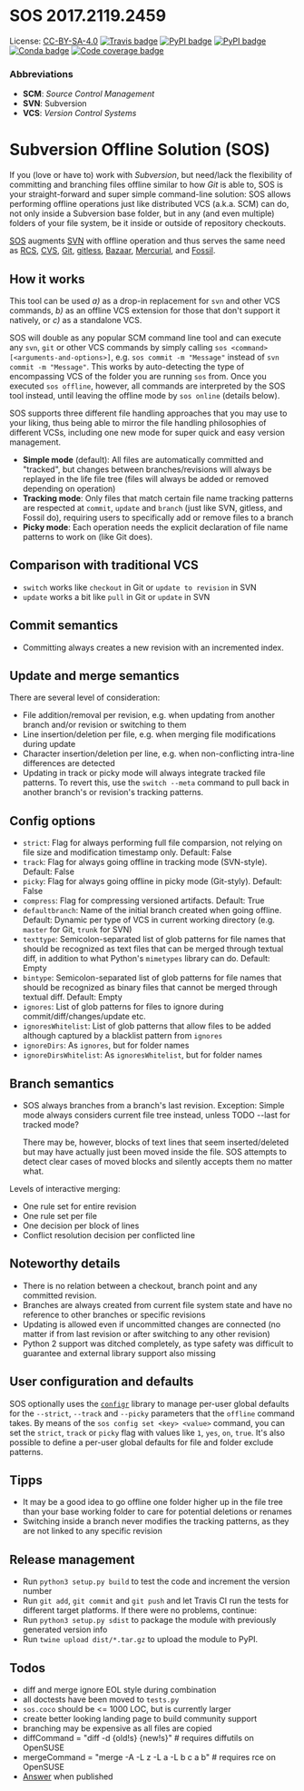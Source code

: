 # SOS 2017.2119.2459 #

License: [CC-BY-SA-4.0](https://creativecommons.org/licenses/by-sa/4.0/)
[![Travis badge](https://travis-ci.org/ArneBachmann/sos.svg?branch=master)](https://travis-ci.org/ArneBachmann/sos)
[![PyPI badge](https://badge.fury.io/py/sos-vcs.svg)](https://badge.fury.io/py/sos)
[![PyPI badge](https://img.shields.io/pypi/v/sos-vcs.svg)](https://badge.fury.io/py/sos)
[![Conda badge](https://img.shields.io/conda/pn/conda-forge/python.svg)]()
[![Code coverage badge](https://coveralls.io/repos/github/ArneBachmann/sos/badge.svg?branch=master)](https://coveralls.io/github/ArneBachmann/sos?branch=master)

### Abbreviations ###
- **SCM**: *Source Control Management*
- **SVN**: Subversion
- **VCS**: *Version Control Systems*

# Subversion Offline Solution (SOS) #
If you (love or have to) work with *Subversion*, but need/lack the flexibility of committing and branching files offline similar to how *Git* is able to, SOS is your straight-forward and super simple command-line solution:
SOS allows performing offline operations just like distributed VCS (a.k.a. SCM) can do, not only inside a Subversion base folder, but in any (and even multiple) folders of your file system, be it inside or outside of repository checkouts.

[SOS](https://github.com/ArneBachmann/sos) augments [SVN](http://subversion.apache.org) with offline operation and thus serves the same need as [RCS](http://www.gnu.org/software/rcs/), [CVS](https://savannah.nongnu.org/projects/cvs), [Git](https://git-scm.com), [gitless](http://gitless.com), [Bazaar](http://bazaar.canonical.com/en/), [Mercurial](https://www.mercurial-scm.org), and [Fossil](http://www.fossil-scm.org).


## How it works ##
This tool can be used *a)* as a drop-in replacement for `svn` and other VCS commands, *b)* as an offline VCS extension for those that don't support it natively, or *c)* as a standalone VCS.

SOS will double as any popular SCM command line tool and can execute any `svn`, `git` or other VCS commands by simply calling `sos <command> [<arguments-and-options>]`, e.g. `sos commit -m "Message"` instead of `svn commit -m "Message"`. This works by auto-detecting the type of encompassing VCS of the folder you are running `sos` from.
Once you executed `sos offline`, however, all commands are interpreted by the SOS tool instead, until leaving the offline mode by `sos online` (details below).

SOS supports three different file handling approaches that you may use to your liking, thus being able to mirror the file handling philosophies of different VCSs, including one new mode for super quick and easy version management.
- **Simple mode** (default): All files are automatically committed and "tracked", but changes between branches/revisions will always be replayed in the life file tree (files will always be added or removed depending on operation)
- **Tracking mode**: Only files that match certain file name tracking patterns are respected at `commit`, `update` and `branch` (just like SVN, gitless, and Fossil do), requiring users to specifically add or remove files to a branch
- **Picky mode**: Each operation needs the explicit declaration of file name patterns to work on (like Git does).


## Comparison with traditional VCS ##
- `switch` works like `checkout` in Git or `update to revision` in SVN
- `update` works a bit like `pull` in Git or `update` in SVN


## Commit semantics ##
- Committing always creates a new revision with an incremented index.


## Update and merge semantics ##
There are several level of consideration:
- File addition/removal per revision, e.g. when updating from another branch and/or revision or switching to them
- Line insertion/deletion per file, e.g. when merging file modifications during update
- Character insertion/deletion per line, e.g. when non-conflicting intra-line differences are detected
- Updating in track or picky mode will always integrate tracked file patterns. To revert this, use the `switch --meta` command to pull back in another branch's or revision's tracking patterns.


## Config options ##
- `strict`: Flag for always performing full file comparsion, not relying on file size and modification timestamp only. Default: False
- `track`: Flag for always going offline in tracking mode (SVN-style). Default: False
- `picky`: Flag for always going offline in picky mode (Git-styly). Default: False
- `compress`: Flag for compressing versioned artifacts. Default: True
- `defaultbranch`: Name of the initial branch created when going offline. Default: Dynamic per type of VCS in current working directory (e.g. `master` for Git, `trunk` for SVN)
- `texttype`: Semicolon-separated list of glob patterns for file names that should be recognized as text files that can be merged through textual diff, in addition to what Python's `mimetypes` library can do. Default: Empty
- `bintype`: Semicolon-separated list of glob patterns for file names that should be recognized as binary files that cannot be merged through textual diff. Default: Empty
- `ignores`: List of glob patterns for files to ignore during commit/diff/changes/update etc.
- `ignoresWhitelist`: List of glob patterns that allow files to be added although captured by a blacklist pattern from `ignores`
- `ignoreDirs`: As `ignores`, but for folder names
- `ignoreDirsWhitelist`: As `ignoresWhitelist`, but for folder names

## Branch semantics ##
- SOS always branches from a branch's last revision. Exception: Simple mode always considers current file tree instead, unless TODO --last for tracked mode?

    There may be, however, blocks of text lines that seem inserted/deleted but may have actually just been moved inside the file. SOS attempts to detect clear cases of moved blocks and silently accepts them no matter what.

Levels of interactive merging:
- One rule set for entire revision
- One rule set per file
- One decision per block of lines
- Conflict resolution decision per conflicted line


## Noteworthy details ##
- There is no relation between a checkout, branch point and any committed revision.
- Branches are always created from current file system state and have no reference to other branches or specific revisions
- Updating is allowed even if uncommitted changes are connected (no matter if from last revision or after switching to any other revision)
- Python 2 support was ditched completely, as type safety was difficult to guarantee and external library support also missing

## User configuration and defaults ##
SOS optionally uses the [`configr`]() library to manage per-user global defaults for the `--strict`, `--track` and `--picky` parameters that the `offline` command takes.
By means of the `sos config set <key> <value>` command, you can set the `strict`, `track` or `picky` flag with values like `1`, `yes`, `on`, `true`.
It's also possible to define a per-user global defaults for file and folder exclude patterns.


## Tipps ##
- It may be a good idea to go offline one folder higher up in the file tree than your base working folder to care for potential deletions or renames
- Switching inside a branch never modifies the tracking patterns, as they are not linked to any specific revision


## Release management ##
- Run `python3 setup.py build` to test the code and increment the version number
- Run `git add`, `git commit` and `git push` and let Travis CI run the tests for different target platforms. If there were no problems, continue:
- Run `python3 setup.py sdist` to package the module with previously generated version info
- Run `twine upload dist/*.tar.gz` to upload the module to PyPI.


## Todos ##
- diff and merge ignore EOL style during combination
- all doctests have been moved to `tests.py`
- `sos.coco` should be <= 1000 LOC, but is currently larger
- create better looking landing page to build community support
- branching may be expensive as all files are copied
- diffCommand = "diff -d {old!s} {new!s}"  # requires diffutils on OpenSUSE
- mergeCommand = "merge -A -L z -L a -L b c a b"  # requires rce on OpenSUSE
- [Answer](https://stackoverflow.com/questions/4934208/working-offline-with-svn-on-local-machine-temporary) when published
